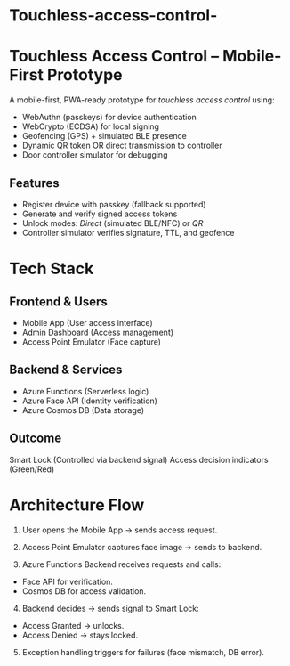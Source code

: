 # Touchless-access-control-
# Touchless Access Control – Mobile-First Prototype

A mobile-first, PWA-ready prototype for *touchless access control* using:
- WebAuthn (passkeys) for device authentication
- WebCrypto (ECDSA) for local signing
- Geofencing (GPS) + simulated BLE presence
- Dynamic QR token OR direct transmission to controller
- Door controller simulator for debugging

## Features
- Register device with passkey (fallback supported)
- Generate and verify signed access tokens
- Unlock modes: *Direct* (simulated BLE/NFC) or *QR*
- Controller simulator verifies signature, TTL, and geofence

# Tech Stack

## Frontend & Users
- Mobile App (User access interface)
- Admin Dashboard (Access management)
- Access Point Emulator (Face capture)

## Backend & Services

- Azure Functions (Serverless logic)
- Azure Face API (Identity verification)
- Azure Cosmos DB (Data storage)


## Outcome

Smart Lock (Controlled via backend signal)
Access decision indicators (Green/Red)

# Architecture Flow

1. User opens the Mobile App → sends access request.

2. Access Point Emulator captures face image → sends to backend.

3. Azure Functions Backend receives requests and calls:
- Face API for verification.
- Cosmos DB for access validation.

4. Backend decides → sends signal to Smart Lock:
- Access Granted → unlocks.
- Access Denied → stays locked.

5. Exception handling triggers for failures (face mismatch, DB error).
